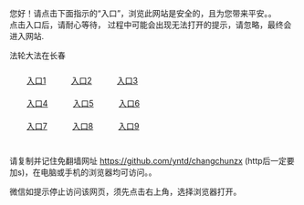 您好！请点击下面指示的“入口”，浏览此网站是安全的，且为您带来平安。。 <br/>
点击入口后，请耐心等待， 过程中可能会出现无法打开的提示，请忽略，最终会进入网站. </br>

法轮大法在长春<br/>
<div style="padding:10px"><a style="margin:20px" target="_blank" href="https://d25d8l7na5ayrz.cloudfront.net/2Qpsp?uupqbwm" id="ccLink1" rel="nofollow">入口1</a> <a target="_blank" style="margin:20px" href="https://d1xdeczxntu2h4.cloudfront.net/2Qpsp?orhkhuju" id="ccLink2" rel="nofollow">入口2</a> <a style="margin:20px" target="_blank" href="https://duhuplwbzx0c6.cloudfront.net/2Qpsp?mmwrnqsb" id="ccLink3" rel="nofollow">入口3</a></div>

<div style="padding:10px" ><a style="margin:20px" target="_blank" href="https://d25d8l7na5ayrz.cloudfront.net/2Qpsp?uupqbwm" id="ccLink4" rel="nofollow">入口4</a> <a style="margin:20px" href="https://d1xdeczxntu2h4.cloudfront.net/2Qpsp?orhkhuju" target="_blank" id="ccLink5" rel="nofollow">入口5</a> <a style="margin:20px" href="https://duhuplwbzx0c6.cloudfront.net/2Qpsp?mmwrnqsb" target="_blank" id="ccLink6" rel="nofollow">入口6</a></div>

<div style="padding:10px"><a style="margin:20px" target="_blank" href="https://d25d8l7na5ayrz.cloudfront.net/2Qpsp?uupqbwm" id="ccLink7" rel="nofollow">入口7</a> <a style="margin:20px" href="https://d1xdeczxntu2h4.cloudfront.net/2Qpsp?orhkhuju" target="_blank" id="ccLink8" rel="nofollow">入口8</a> <a style="margin:20px" target="_blank" href="https://duhuplwbzx0c6.cloudfront.net/2Qpsp?mmwrnqsb" id="ccLink9" rel="nofollow">入口9</a></div>

<br/>



请复制并记住免翻墙网址 https://github.com/yntd/changchunzx (http后一定要加s)，在电脑或手机的浏览器均可访问。。<br/>

微信如提示停止访问该网页，须先点击右上角，选择浏览器打开。
